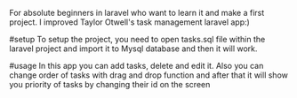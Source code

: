 For absolute beginners in laravel who want to learn it and make a first project.
I improved Taylor Otwell's task management laravel app:)

#setup
To setup the project, you need to open tasks.sql file within the laravel project and import it to
Mysql database and then it will work.

#usage
In this app you can add tasks, delete and edit it. Also you can change order of tasks with drag and drop function and after that it will show you priority of tasks by changing their id on the screen
